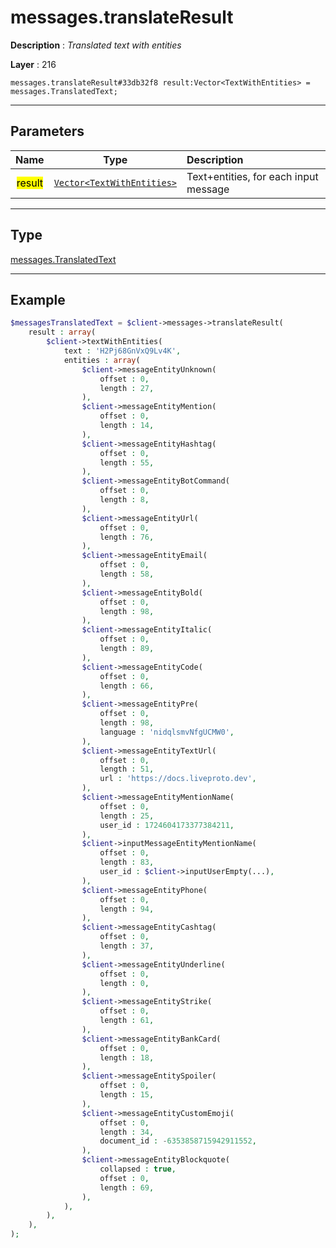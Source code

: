 # messages.translateResult

**Description** : *Translated text with entities*

**Layer** : 216

```tl
messages.translateResult#33db32f8 result:Vector<TextWithEntities> = messages.TranslatedText;
```

---

## Parameters

| Name | Type | Description |
| :---: | :---: | :--- |
| <mark>result</mark> | [`Vector<TextWithEntities>`](type/TextWithEntities) | Text+entities, for each input message |

---

## Type

[messages.TranslatedText](type/messages.TranslatedText)

---

## Example

```php
$messagesTranslatedText = $client->messages->translateResult(
	result : array(
		$client->textWithEntities(
			text : 'H2Pj68GnVxQ9Lv4K',
			entities : array(
				$client->messageEntityUnknown(
					offset : 0,
					length : 27,
				),
				$client->messageEntityMention(
					offset : 0,
					length : 14,
				),
				$client->messageEntityHashtag(
					offset : 0,
					length : 55,
				),
				$client->messageEntityBotCommand(
					offset : 0,
					length : 8,
				),
				$client->messageEntityUrl(
					offset : 0,
					length : 76,
				),
				$client->messageEntityEmail(
					offset : 0,
					length : 58,
				),
				$client->messageEntityBold(
					offset : 0,
					length : 98,
				),
				$client->messageEntityItalic(
					offset : 0,
					length : 89,
				),
				$client->messageEntityCode(
					offset : 0,
					length : 66,
				),
				$client->messageEntityPre(
					offset : 0,
					length : 98,
					language : 'nidqlsmvNfgUCMW0',
				),
				$client->messageEntityTextUrl(
					offset : 0,
					length : 51,
					url : 'https://docs.liveproto.dev',
				),
				$client->messageEntityMentionName(
					offset : 0,
					length : 25,
					user_id : 1724604173377384211,
				),
				$client->inputMessageEntityMentionName(
					offset : 0,
					length : 83,
					user_id : $client->inputUserEmpty(...),
				),
				$client->messageEntityPhone(
					offset : 0,
					length : 94,
				),
				$client->messageEntityCashtag(
					offset : 0,
					length : 37,
				),
				$client->messageEntityUnderline(
					offset : 0,
					length : 0,
				),
				$client->messageEntityStrike(
					offset : 0,
					length : 61,
				),
				$client->messageEntityBankCard(
					offset : 0,
					length : 18,
				),
				$client->messageEntitySpoiler(
					offset : 0,
					length : 15,
				),
				$client->messageEntityCustomEmoji(
					offset : 0,
					length : 34,
					document_id : -6353858715942911552,
				),
				$client->messageEntityBlockquote(
					collapsed : true,
					offset : 0,
					length : 69,
				),
			),
		),
	),
);
```